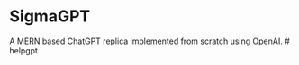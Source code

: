 # SigmaGPT
A MERN based ChatGPT replica implemented from scratch using OpenAI.
#   h e l p g p t  
 